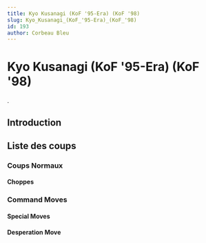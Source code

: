 ```yaml
---
title: Kyo Kusanagi (KoF '95-Era) (KoF '98)
slug: Kyo_Kusanagi_(KoF_'95-Era)_(KoF_'98)
id: 193
author: Corbeau Bleu
---
```


# Kyo Kusanagi (KoF '95-Era) (KoF '98)

.

## Introduction

## Liste des coups

### Coups Normaux

#### Choppes

### Command Moves

#### Special Moves

#### Desperation Move
